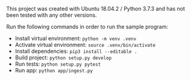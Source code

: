 This project was created with Ubuntu 18.04.2 / Python 3.7.3 and has not been tested with any other versions.

Run the following commands in order to run the sample program:
- Install virtual environment: `python -m venv .venv`
- Activate virtual environment: `source .venv/bin/activate`
- Install dependencies: `pip3 install --editable .`
- Build project: `python setup.py develop`
- Run tests: `python setup.py pytest`
- Run app: `python app/ingest.py`
